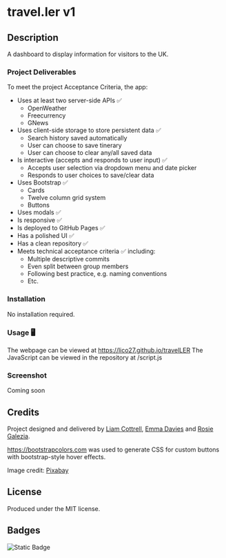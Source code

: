 # travel.ler v1

## Description
A dashboard to display information for visitors to the UK.

### Project Deliverables
To meet the project Acceptance Criteria, the app:
- Uses at least two server-side APIs ✅ 
  - OpenWeather
  - Freecurrency
  - GNews
- Uses client-side storage to store persistent data ✅ 
  - Search history saved automatically
  - User can choose to save tinerary
  - User can choose to clear any/all saved data
- Is interactive (accepts and responds to user input) ✅ 
  - Accepts user selection via dropdown menu and date picker
  - Responds to user choices to save/clear data
- Uses Bootstrap ✅ 
  - Cards
  - Twelve column grid system
  - Buttons
- Uses modals ✅ 
- Is responsive ✅ 
- Is deployed to GitHub Pages ✅ 
- Has a polished UI ✅
- Has a clean repository ✅
- Meets technical acceptance criteria ✅ including:
  - Multiple descriptive commits
  - Even split between group members
  - Following best practice, e.g. naming conventions
  - Etc.

### Installation
No installation required.

### Usage 🖥
The webpage can be viewed at https://lico27.github.io/travelLER
The JavaScript can be viewed in the repository at /script.js

### Screenshot
<!-- ![Screenshot of completed project](/screenshot.png) -->
Coming soon

## Credits
Project designed and delivered by [Liam Cottrell](https://github.com/lico27), [Emma Davies](https://github.com/E-Davies) and [Rosie Galezia](https://github.com/rosiegalezia). 

https://bootstrapcolors.com was used to generate CSS for custom buttons with bootstrap-style hover effects.

Image credit: [Pixabay](https://www.pexels.com/photo/big-ben-bridge-castle-city-460672/)

## License
Produced under the MIT license.

## Badges
![Static Badge](https://img.shields.io/badge/project-in_progress-blue)

<!-- ## Badges
![Static Badge](https://img.shields.io/badge/project-complete-brightgreen) -->
